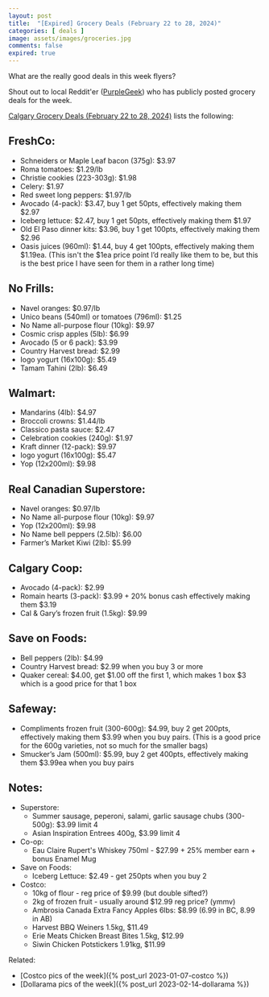 ```yaml
---
layout: post
title:  "[Expired] Grocery Deals (February 22 to 28, 2024)"
categories: [ deals ]
image: assets/images/groceries.jpg
comments: false
expired: true
---
```


What are the really good deals in this week flyers?

Shout out to local Reddit'er ([PurpleGeek](https://www.reddit.com/user/PurpleGeek/)) who has publicly posted grocery deals for the week.


[Calgary Grocery Deals (February 22 to 28, 2024)](https://www.reddit.com/r/Calgary/comments/1awrejw/calgary_grocery_deals_february_22_to_28_2024/) lists the following:

## FreshCo:
- Schneiders or Maple Leaf bacon (375g): $3.97
- Roma tomatoes: $1.29/lb
- Christie cookies (223-303g): $1.98
- Celery: $1.97
- Red sweet long peppers: $1.97/lb
- Avocado (4-pack): $3.47, buy 1 get 50pts, effectively making them $2.97
- Iceberg lettuce: $2.47, buy 1 get 50pts, effectively making them $1.97
- Old El Paso dinner kits: $3.96, buy 1 get 100pts, effectively making them $2.96
- Oasis juices (960ml): $1.44, buy 4 get 100pts, effectively making them $1.19ea. (This isn't the $1ea price point I’d really like them to be, but this is the best price I have seen for them in a rather long time)

## No Frills:
- Navel oranges: $0.97/lb
- Unico beans (540ml) or tomatoes (796ml): $1.25
- No Name all-purpose flour (10kg): $9.97
- Cosmic crisp apples (5lb): $6.99
- Avocado (5 or 6 pack): $3.99
- Country Harvest bread: $2.99
- Iogo yogurt (16x100g): $5.49
- Tamam Tahini (2lb): $6.49


## Walmart:
- Mandarins (4lb): $4.97
- Broccoli crowns: $1.44/lb
- Classico pasta sauce: $2.47
- Celebration cookies (240g): $1.97
- Kraft dinner (12-pack): $9.97
- Iogo yogurt (16x100g): $5.47
- Yop (12x200ml): $9.98

## Real Canadian Superstore:
- Navel oranges: $0.97/lb
- No Name all-purpose flour (10kg): $9.97
- Yop (12x200ml): $9.98
- No Name bell peppers (2.5lb): $6.00
- Farmer’s Market Kiwi (2lb): $5.99

## Calgary Coop:
- Avocado (4-pack): $2.99
- Romain hearts (3-pack): $3.99 + 20% bonus cash effectively making them $3.19
- Cal & Gary’s frozen fruit (1.5kg): $9.99

## Save on Foods:
- Bell peppers (2lb): $4.99
- Country Harvest bread: $2.99 when you buy 3 or more
- Quaker cereal: $4.00, get $1.00 off the first 1, which makes 1 box $3 which is a good price for that 1 box

## Safeway:
- Compliments frozen fruit (300-600g): $4.99, buy 2 get 200pts, effectively making them $3.99 when you buy pairs. (This is a good price for the 600g varieties, not so much for the smaller bags)
- Smucker’s Jam (500ml): $5.99, buy 2 get 400pts, effectively making them $3.99ea when you buy pairs


## Notes:
- Superstore:
   - Summer sausage, peperoni, salami, garlic sausage chubs (300-500g): $3.99 limit 4
   - Asian Inspiration Entrees 400g, $3.99 limit 4
- Co-op:
   - Eau Claire Rupert's Whiskey 750ml - $27.99 + 25% member earn + bonus Enamel Mug
- Save on Foods:
   - Iceberg Lettuce: $2.49 - get 250pts when you buy 2
- Costco:
   - 10kg of flour - reg price of $9.99 (but double sifted?)
   - 2kg of frozen fruit - usually around $12.99 reg price? (ymmv)
   - Ambrosia Canada Extra Fancy Apples 6lbs: $8.99 (6.99 in BC, 8.99 in AB)
   - Harvest BBQ Weiners 1.5kg, $11.49
   - Erie Meats Chicken Breast Bites 1.5kg, $12.99
   - Siwin Chicken Potstickers 1.91kg, $11.99


Related:
 - [Costco pics of the week]({% post_url 2023-01-07-costco %})
 - [Dollarama pics of the week]({% post_url 2023-02-14-dollarama %})


 